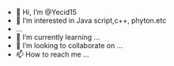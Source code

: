 - 👋 Hi, I’m @Yecid15
- 👀 I’m interested in Java script,c++, phyton.etc
- ...
- 🌱 I’m currently learning ...
- 💞️ I’m looking to collaborate on ...
- 📫 How to reach me ...

<!---
Yecid15/Yecid15 is a ✨ special ✨ repository because its `README.md` (this file) appears on your GitHub profile.
You can click the Preview link to take a look at your changes.
--->
